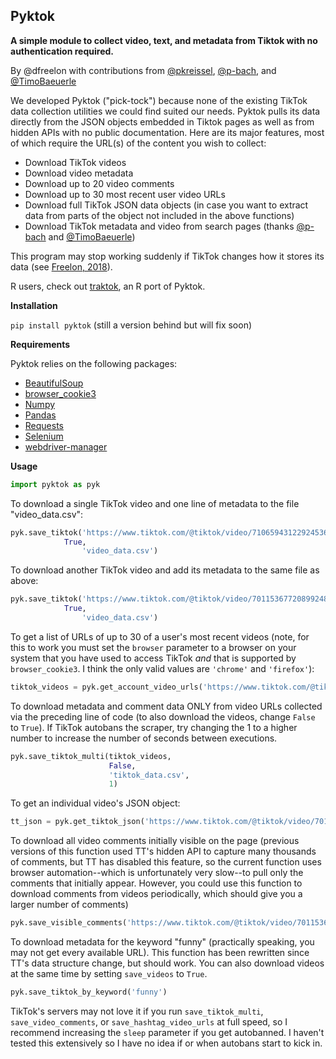 ## Pyktok
**A simple module to collect video, text, and metadata from Tiktok with no authentication required.**

By @dfreelon with contributions from [@pkreissel](https://github.com/pkreissel), [@p-bach](https://github.com/p-bach), and [@TimoBaeuerle](https://github.com/TimoBaeuerle) 

We developed Pyktok ("pick-tock") because none of the existing TikTok data collection utilities we could find suited our needs. Pyktok pulls its data directly from the JSON objects embedded in Tiktok pages as well as from hidden APIs with no public documentation. Here are its major features, most of which require the URL(s) of the content you wish to collect:

 - Download TikTok videos
 - Download video metadata
 - Download up to 20 video comments
 - Download up to 30 most recent user video URLs
 - Download full TikTok JSON data objects (in case you want to extract data from parts of the object not included in the above functions)
 - Download TikTok metadata and video from search pages (thanks [@p-bach](https://github.com/p-bach) and [@TimoBaeuerle](https://github.com/TimoBaeuerle))
 
This program may stop working suddenly if TikTok changes how it stores its data (see [Freelon, 2018](https://osf.io/preprints/socarxiv/56f4q/)).

R users, check out [traktok](https://github.com/JBGruber/traktok), an R port of Pyktok.

**Installation**

```pip install pyktok``` (still a version behind but will fix soon)

**Requirements**

Pyktok relies on the following packages:

 - [BeautifulSoup](https://www.crummy.com/software/BeautifulSoup/bs4/doc/)
 - [browser_cookie3](https://pypi.org/project/browser-cookie3/)
 - [Numpy](https://numpy.org/)
 - [Pandas](https://pandas.pydata.org/)
 - [Requests](https://pypi.org/project/requests/)
 - [Selenium](https://pypi.org/project/selenium/)
 - [webdriver-manager](https://pypi.org/project/webdriver-manager/)

**Usage**

```python
import pyktok as pyk
```    
To download a single TikTok video and one line of metadata to the file "video_data.csv":
```python    
pyk.save_tiktok('https://www.tiktok.com/@tiktok/video/7106594312292453675?is_copy_url=1&is_from_webapp=v1',
	        True,
                'video_data.csv')
```    
To download another TikTok video and add its metadata to the same file as above:
```python   
pyk.save_tiktok('https://www.tiktok.com/@tiktok/video/7011536772089924869?is_copy_url=1&is_from_webapp=v1',
	        True,
                'video_data.csv')
```   
To get a list of URLs of up to 30 of a user's most recent videos (note, for this to work you must set the `browser` parameter to a browser on your system that you have used to access TikTok *and* that is supported by `browser_cookie3`. I think the only valid values are `'chrome'` and `'firefox'`): 

```python    
tiktok_videos = pyk.get_account_video_urls('https://www.tiktok.com/@tiktok',browser='chrome')
```

To download metadata and comment data ONLY from video URLs collected via the preceding line of code (to also download the videos, change ```False``` to ```True```). If TikTok autobans the scraper, try changing the 1 to a higher number to increase the number of seconds between executions.
```python    
pyk.save_tiktok_multi(tiktok_videos,
                      False,
                      'tiktok_data.csv',
                      1)
```                         
To get an individual video's JSON object:
```python	
tt_json = pyk.get_tiktok_json('https://www.tiktok.com/@tiktok/video/7011536772089924869?is_copy_url=1&is_from_webapp=v1')
```
To download all video comments initially visible on the page (previous versions of this function used TT's hidden API to capture many thousands of comments, but TT has disabled this feature, so the current function uses browser automation--which is unfortunately very slow--to pull only the comments that initially appear. However, you could use this function to download comments from videos periodically, which should give you a larger number of comments)
```python
pyk.save_visible_comments('https://www.tiktok.com/@tiktok/video/7011536772089924869?is_copy_url=1&is_from_webapp=v1')
```			

To download metadata for the keyword "funny" (practically speaking, you may not get every available URL). This function has been rewritten since TT's data structure change, but should work. You can also download videos at the same time by setting `save_videos` to `True`.
```python
pyk.save_tiktok_by_keyword('funny')
```

TikTok's servers may not love it if you run `save_tiktok_multi`, `save_video_comments`, or `save_hashtag_video_urls` at full speed, so I recommend increasing the `sleep` parameter if you get autobanned. I haven't tested this extensively so I have no idea if or when autobans start to kick in.
